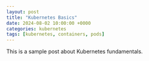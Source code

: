 ```yaml
---
layout: post
title: "Kubernetes Basics"
date: 2024-08-02 10:00:00 +0000
categories: kubernetes
tags: [kubernetes, containers, pods]
---
```


This is a sample post about Kubernetes fundamentals. 
